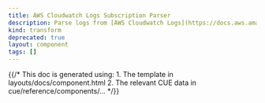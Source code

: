 ```yaml
---
title: AWS Cloudwatch Logs Subscription Parser
description: Parse logs from [AWS Cloudwatch Logs](https://docs.aws.amazon.com/AmazonCloudWatch/latest/logs/Subscriptions.html)
kind: transform
deprecated: true
layout: component
tags: []
---
```


{{/* This doc is generated using:
     1. The template in layouts/docs/component.html
     2. The relevant CUE data in cue/reference/components/... */}}
